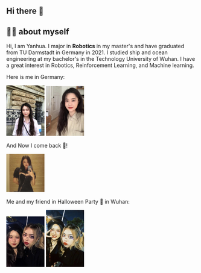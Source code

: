 ## Hi there 👋


## 🙋‍♀️ about myself 
Hi, I am Yanhua.  I major in **Robotics** in my master's and have graduated from TU Darmstadt in Germany in 2021. I studied ship and ocean engineering at my bachelor's in the Technology University of Wuhan. I have a great interest in Robotics, Reinforcement Learning, and Machine learning.

Here is me in Germany:

<img src="assets/211.jpg" alt="me-in-Hamburg" width="20%" />
<img src="assets/212.jpg" alt="me-in-Hamburg" width="20%" />


And Now I come back 👻!

<img src="assets/213.jpg" alt="me-in-Hamburg" width="20%" />

Me and my friend in Halloween Party 🎃 in Wuhan:

<img src="assets/hallo.jpg" alt="me-in-Hallo" width="20%" />
<img src="assets/hallo2.jpg" alt="me-in-Hallo" width="20%" />
